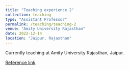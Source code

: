 ```yaml
---
title: "Teaching experience 2"
collection: teaching
type: "Assistant Professor"
permalink: /teaching/teaching-2
venue: "Amity University Rajasthan"
date: 2022-12-14
location: "Jaipur, Rajasthan"
---
```


Currently teaching at Amity University Rajasthan, Jaipur.

[Reference link](https://www.amity.edu/jaipur/aibas/faculty_details.aspx?mpgid=497&pgidtrail=497&facultyid=4503)
